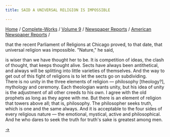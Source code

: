 ```yaml
---
title: SAID A UNIVERSAL RELIGION IS IMPOSSIBLE

---
```



[Home](../../../../index.htm) /
[Complete-Works](../../../complete_works.htm) / [Volume
9](../../volume_9_contents.htm) / [Newspaper
Reports](../newspaper_reports_contents.htm) / [American Newspaper
Reports](american_newspaper_contents.htm) /

 that the recent
Parliament of Religions at Chicago proved, to that date, that universal
religion was impossible. "Nature," he said,

is wiser than we have thought her to be. It is competition of ideas, the
clash of thought, that keeps thought alive. Sects have always been
antithetical, and always will be splitting into little varieties of
themselves. And the way to get out of this fight of religions is to let
the sects go on subdividing.  
There is no unity in the three elements of religion — philosophy
\[theology?\], mythology and ceremony. Each theologian wants unity, but
his idea of unity is the adjustment of all other creeds to his own. I
agree with the old prophets as long as they agree with me. But there is
an element of religion that towers above all; that is, philosophy. The
philosopher seeks truth, which is one and the same always. And it is
acceptable to the four sides of every religious nature — the emotional,
mystical, active and philosophical. And he who dares to seek the truth
for truth's sake is greatest among men.

[→](48_boston_evening_transcript_mar_30_1896.htm)


